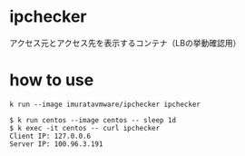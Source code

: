 # ipchecker
アクセス元とアクセス先を表示するコンテナ（LBの挙動確認用）

# how to use
```
k run --image imuratavmware/ipchecker ipchecker
```

```
$ k run centos --image centos -- sleep 1d
$ k exec -it centos -- curl ipchecker
Client IP: 127.0.0.6
Server IP: 100.96.3.191
```
